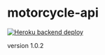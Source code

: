 # motorcycle-api

[![Heroku backend deploy ](https://github.com/Karel-Danes/motorcycle-api/actions/workflows/main.yml/badge.svg)](https://github.com/Karel-Danes/motorcycle-api/actions/workflows/main.yml)

version 1.0.2


